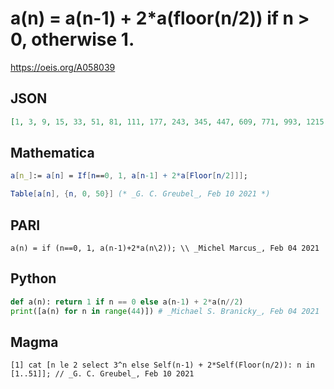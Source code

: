 # a\(n\) \= a\(n\-1\) \+ 2\*a\(floor\(n/2\)\) if n \> 0, otherwise 1\.
https://oeis.org/A058039
## JSON
```JSON
[1, 3, 9, 15, 33, 51, 81, 111, 177, 243, 345, 447, 609, 771, 993, 1215, 1569, 1923, 2409, 2895, 3585, 4275, 5169, 6063, 7281, 8499, 10041, 11583, 13569, 15555, 17985, 20415, 23553, 26691, 30537, 34383, 39201, 44019, 49809, 55599, 62769, 69939, 78489, 87039]
```
## Mathematica
```Mathematica
a[n_]:= a[n] = If[n==0, 1, a[n-1] + 2*a[Floor[n/2]]];
```
```Mathematica
Table[a[n], {n, 0, 50}] (* _G. C. Greubel_, Feb 10 2021 *)
```
## PARI
```PARI
a(n) = if (n==0, 1, a(n-1)+2*a(n\2)); \\ _Michel Marcus_, Feb 04 2021
```
## Python
```Python
def a(n): return 1 if n == 0 else a(n-1) + 2*a(n//2)
print([a(n) for n in range(44)]) # _Michael S. Branicky_, Feb 04 2021
```
## Magma
```Magma
[1] cat [n le 2 select 3^n else Self(n-1) + 2*Self(Floor(n/2)): n in [1..51]]; // _G. C. Greubel_, Feb 10 2021
```
